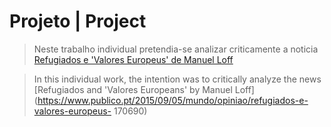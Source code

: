 # Projeto | Project

> Neste trabalho individual pretendia-se analizar criticamente a noticia  [Refugiados e 'Valores Europeus' de Manuel Loff](https://www.publico.pt/2015/09/05/mundo/opiniao/refugiados-e-valores-europeus-170690)

> In this individual work, the intention was to critically analyze the news [Refugiados and 'Valores Europeans' by Manuel Loff](https://www.publico.pt/2015/09/05/mundo/opiniao/refugiados-e-valores-europeus- 170690)